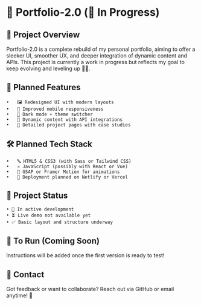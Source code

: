 # 🧪 Portfolio-2.0 (🚧 In Progress)

## 📌 Project Overview

Portfolio-2.0 is a complete rebuild of my personal portfolio, aiming to offer a sleeker UI, smoother UX, and deeper integration of dynamic content and APIs. This project is currently a work in progress but reflects my goal to keep evolving and leveling up 🧗‍♂️.

## 🚀 Planned Features
	•	🖼️ Redesigned UI with modern layouts
	•	📱 Improved mobile responsiveness
	•	🌙 Dark mode + theme switcher
	•	🔄 Dynamic content with API integrations
	•	🧾 Detailed project pages with case studies

## 🛠️ Planned Tech Stack
	•	🔤 HTML5 & CSS3 (with Sass or Tailwind CSS)
	•	⚛️ JavaScript (possibly with React or Vue)
	•	🎯 GSAP or Framer Motion for animations
	•	🚀 Deployment planned on Netlify or Vercel

## 📍 Project Status
    • 🚧 In active development
    • ⏳ Live demo not available yet
    • ✅ Basic layout and structure underway

## 🔧 To Run (Coming Soon)

Instructions will be added once the first version is ready to test!

## 💬 Contact

Got feedback or want to collaborate? Reach out via GitHub or email anytime! 💌
